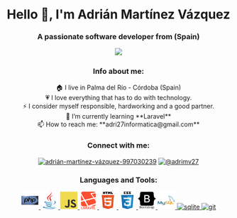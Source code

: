 <h1 align="center">Hello 👋, I'm Adrián Martínez Vázquez</h1>
<h3 align="center">A passionate software developer from (Spain)</h3>

<p align="center"> 
  <img src="https://media2.giphy.com/media/qgQUggAC3Pfv687qPC/giphy.gif?cid=ecf05e47wxd73nzss9azs2aio9b26bnuv9h0l8k9w6klgjuk&rid=giphy.gif&ct=g">
</p>

<div align="center"> 
  <h3 >Info about me:</h3>
  <div style="display: flex; flex-flow: column wrap; justify-content: center; align-items: center;">
    <div>🏠 I live in Palma del Río - Córdoba (Spain)</div>
    <div>💗 I love everything that has to do with technology.</div>
    <div>⚡ I consider myself responsible, hardworking and a good partner.</div>
    <div>🌱 I’m currently learning **Laravel**</div>
    <div>📫 How to reach me: **adri27informatica@gmail.com**</div>
  </div>
</div>

<div align="center">
  <h3>Connect with me:</h3>
  <p >
  <a href="https://linkedin.com/in/adrián-martínez-vázquez-997030239" target="blank"><img align="center" src="https://raw.githubusercontent.com/rahuldkjain/github-profile-readme-generator/master/src/images/icons/Social/linked-in-alt.svg" alt="adrián-martínez-vázquez-997030239" height="30" width="40" /></a>
  <a href="https://twitter.com/@adrimv27" target="blank"><img align="center" src="https://raw.githubusercontent.com/rahuldkjain/github-profile-readme-generator/master/src/images/icons/Social/twitter.svg" alt="@adrimv27" height="30" width="40" /></a>
  </p>
</div>

<div align="center">
  <h3>Languages and Tools:</h3>
  <p> <a href="https://www.php.net" target="_blank" rel="noreferrer"> <img src="https://raw.githubusercontent.com/devicons/devicon/master/icons/php/php-original.svg" alt="php" width="40" height="40"/> </a> <a href="https://www.java.com" target="_blank" rel="noreferrer"> <img src="https://raw.githubusercontent.com/devicons/devicon/master/icons/java/java-original.svg" alt="java" width="40" height="40"/> </a>  <a href="https://developer.mozilla.org/en-US/docs/Web/JavaScript" target="_blank" rel="noreferrer"> <img src="https://raw.githubusercontent.com/devicons/devicon/master/icons/javascript/javascript-original.svg" alt="javascript" width="40" height="40"/> </a> <a href="https://laravel.com/" target="_blank" rel="noreferrer"> <img src="https://raw.githubusercontent.com/devicons/devicon/master/icons/laravel/laravel-plain-wordmark.svg" alt="laravel" width="40" height="40"/> </a><a href="https://www.w3.org/html/" target="_blank" rel="noreferrer"> <img src="https://raw.githubusercontent.com/devicons/devicon/master/icons/html5/html5-original-wordmark.svg" alt="html5" width="40" height="40"/> </a> <a href="https://www.w3schools.com/css/" target="_blank" rel="noreferrer"> <img src="https://raw.githubusercontent.com/devicons/devicon/master/icons/css3/css3-original-wordmark.svg" alt="css3" width="40" height="40"/> </a> 
  <a href="https://getbootstrap.com" target="_blank" rel="noreferrer"> <img src="https://raw.githubusercontent.com/devicons/devicon/master/icons/bootstrap/bootstrap-plain-wordmark.svg" alt="bootstrap" width="40" height="40"/> </a>     <a href="https://www.mysql.com/" target="_blank" rel="noreferrer"> <img src="https://raw.githubusercontent.com/devicons/devicon/master/icons/mysql/mysql-original-wordmark.svg" alt="mysql" width="40" height="40"/> </a>  <a href="https://www.sqlite.org/" target="_blank" rel="noreferrer"> <img src="https://www.vectorlogo.zone/logos/sqlite/sqlite-icon.svg" alt="sqlite" width="40" height="40"/> </a><a href="https://git-scm.com/" target="_blank" rel="noreferrer"> <img src="https://www.vectorlogo.zone/logos/git-scm/git-scm-icon.svg" alt="git" width="40" height="40"/> </a> </p>
</div>
